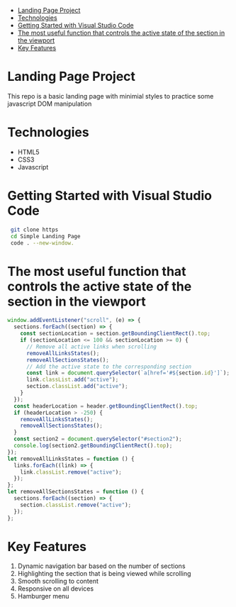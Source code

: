 - [Landing Page Project](#landing-page-project)
- [Technologies](#technologies)
- [Getting Started with Visual Studio Code](#getting-started-with-visual-studio-code)
- [The most useful function that controls the active state of the section in the viewport](#the-most-useful-function-that-controls-the-active-state-of-the-section-in-the-viewport)
- [Key Features](#key-features)

# Landing Page Project

This repo is a basic landing page with minimial styles to practice some javascript DOM manipulation

# Technologies

- HTML5
- CSS3
- Javascript

# Getting Started with Visual Studio Code

```bash
 git clone https
 cd Simple Landing Page
 code . --new-window.
```

# The most useful function that controls the active state of the section in the viewport

```javascript
window.addEventListener("scroll", (e) => {
  sections.forEach((section) => {
    const sectionLocation = section.getBoundingClientRect().top;
    if (sectionLocation <= 100 && sectionLocation >= 0) {
      // Remove all active links when scrolling
      removeAllLinksStates();
      removeAllSectionsStates();
      // Add the active state to the corresponding section
      const link = document.querySelector(`a[href='#${section.id}']`);
      link.classList.add("active");
      section.classList.add("active");
    }
  });
  const headerLocation = header.getBoundingClientRect().top;
  if (headerLocation > -250) {
    removeAllLinksStates();
    removeAllSectionsStates();
  }
  const section2 = document.querySelector("#section2");
  console.log(section2.getBoundingClientRect().top);
});
let removeAllLinksStates = function () {
  links.forEach((link) => {
    link.classList.remove("active");
  });
};
let removeAllSectionsStates = function () {
  sections.forEach((section) => {
    section.classList.remove("active");
  });
};
```

# Key Features

1. Dynamic navigation bar based on the number of sections
2. Highlighting the section that is being viewed while scrolling
3. Smooth scrolling to content
4. Responsive on all devices
5. Hamburger menu
